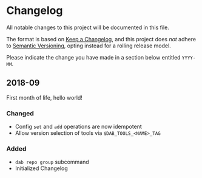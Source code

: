 # Changelog
All notable changes to this project will be documented in this file.

The format is based on [Keep a Changelog](https://keepachangelog.com/en/1.0.0/), and this project does *not* adhere to [Semantic Versioning](https://semver.org/spec/v2.0.0.html), opting instead for a rolling release model.

Please indicate the change you have made in a section below entitled `YYYY-MM`.

## 2018-09

First month of life, hello world!

### Changed

- Config `set` and `add` operations are now idempotent
- Allow version selection of tools via `$DAB_TOOLS_<NAME>_TAG`

### Added

- `dab repo group` subcommand
- Initialized Changelog
